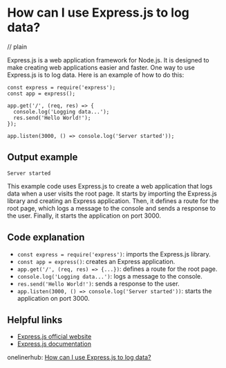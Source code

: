 # How can I use Express.js to log data?
// plain

Express.js is a web application framework for Node.js. It is designed to make creating web applications easier and faster. One way to use Express.js is to log data. Here is an example of how to do this:

```
const express = require('express');
const app = express();

app.get('/', (req, res) => {
  console.log('Logging data...');
  res.send('Hello World!');
});

app.listen(3000, () => console.log('Server started'));
```
## Output example

```
Server started
```

This example code uses Express.js to create a web application that logs data when a user visits the root page. It starts by importing the Express.js library and creating an Express application. Then, it defines a route for the root page, which logs a message to the console and sends a response to the user. Finally, it starts the application on port 3000.

## Code explanation

- `const express = require('express')`: imports the Express.js library.
- `const app = express()`: creates an Express application.
- `app.get('/', (req, res) => {...})`: defines a route for the root page.
- `console.log('Logging data...')`: logs a message to the console.
- `res.send('Hello World!')`: sends a response to the user.
- `app.listen(3000, () => console.log('Server started'))`: starts the application on port 3000.

## Helpful links
- [Express.js official website](https://expressjs.com/)
- [Express.js documentation](https://expressjs.com/en/4x/api.html)

onelinerhub: [How can I use Express.js to log data?](https://onelinerhub.com/expressjs/how-can-i-use-express-js-to-log-data)